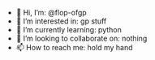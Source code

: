 - 👋 Hi, I’m: @flop-ofgp
- 👀 I’m interested in: gp stuff
- 🌱 I’m currently learning: python
- 💞️ I’m looking to collaborate on: nothing
- 📫 How to reach me: hold my hand

<!---
flop-ofgp/flop-ofgp is a ✨ special ✨ repository because its `README.md` (this file) appears on your GitHub profile.
You can click the Preview link to take a look at your changes.
--->
